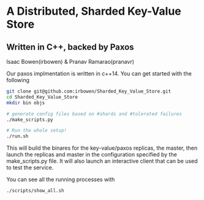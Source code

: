 # A Distributed, Sharded Key-Value Store
## Written in C++, backed by Paxos

Isaac Bowen(irbowen) & Pranav Ramarao(pranavr)

Our paxos implmentation is written in c++14.
You can get started with the following

```bash
git clone git@github.com:irbowen/Sharded_Key_Value_Store.git
cd Sharded_Key_Value_Store
mkdir bin objs

# generate config files based on #shards and #tolerated failures
./make_scripts.py

# Run the whole setup!
./run.sh

```
This will build the binares for the key-value/paxos replicas, the master, then launch the replicas
and master in the configuration specified by the make\_scripts.py file. It will also launch an interactive client
that can be used to test the service.


You can see all the running processes with

```bash
./scripts/show_all.sh
```

